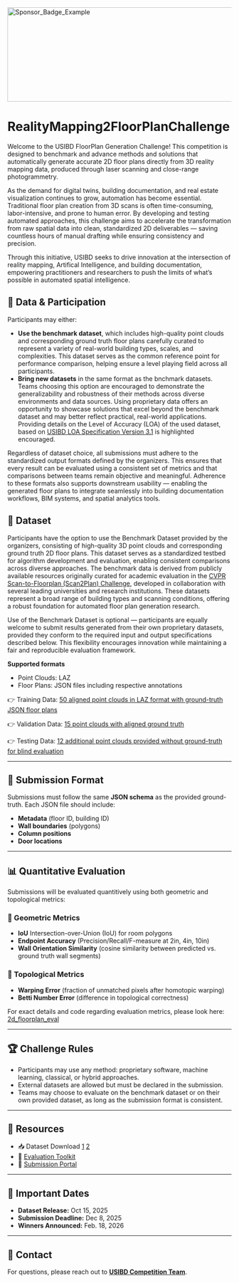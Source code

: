 <img width="604" height="212" alt="Sponsor_Badge_Example" src="https://github.com/user-attachments/assets/9321da98-07f7-4928-889e-8131af9993d0" />

# RealityMapping2FloorPlanChallenge  
Welcome to the USIBD FloorPlan Generation Challenge!
This competition is designed to benchmark and advance methods and solutions that automatically generate accurate 2D floor plans directly from 3D reality mapping data, produced through laser scanning and close-range photogrammetry.

As the demand for digital twins, building documentation, and real estate visualization continues to grow, automation has become essential. Traditional floor plan creation from 3D scans is often time-consuming, labor-intensive, and prone to human error. By developing and testing automated approaches, this challenge aims to accelerate the transformation from raw spatial data into clean, standardized 2D deliverables — saving countless hours of manual drafting while ensuring consistency and precision. 

Through this initiative, USIBD seeks to drive innovation at the intersection of reality mapping, Artifical Intelligence, and building documentation, empowering practitioners and researchers to push the limits of what’s possible in automated spatial intelligence.

## 📂 Data & Participation
Participants may either:
- **Use the benchmark dataset**, which includes high-quality point clouds and corresponding ground truth floor plans carefully curated to represent a variety of real-world building types, scales, and complexities. This dataset serves as the common reference point for performance comparison, helping ensure a level playing field across all participants.
- **Bring new datasets** in the same format as the bnchmark datasets. Teams choosing this option are encouraged to demonstrate the generalizability and robustness of their methods across diverse environments and data sources. Using proprietary data offers an opportunity to showcase solutions that excel beyond the benchmark dataset and may better reflect practical, real-world applications. Providing details on the Level of Accuracy (LOA) of the used dataset, based on [USIBD LOA Specification Version 3.1](https://usibd.org/level-of-accuracy/) is highlighted encouraged.

Regardless of dataset choice, all submissions must adhere to the standardized output formats defined by the organizers. This ensures that every result can be evaluated using a consistent set of metrics and that comparisons between teams remain objective and meaningful. Adherence to these formats also supports downstream usability — enabling the generated floor plans to integrate seamlessly into building documentation workflows, BIM systems, and spatial analytics tools.

## 📂 Dataset
Participants have the option to use the Benchmark Dataset provided by the organizers, consisting of high-quality 3D point clouds and corresponding ground truth 2D floor plans. This dataset serves as a standardized testbed for algorithm development and evaluation, enabling consistent comparisons across diverse approaches. The benchmark data is derived from publicly available resources originally curated for academic evaluation in the [CVPR Scan-to-Floorplan (Scan2Plan) Challenge](https://github.com/GradientSpaces/cv4aec-challenge), developed in collaboration with several leading universities and research institutions. These datasets represent a broad range of building types and scanning conditions, offering a robust foundation for automated floor plan generation research.

Use of the Benchmark Dataset is optional — participants are equally welcome to submit results generated from their own proprietary datasets, provided they conform to the required input and output specifications described below. This flexibility encourages innovation while maintaining a fair and reproducible evaluation framework.


**Supported formats** 
- Point Clouds: LAZ
- Floor Plans: JSON files including respective annotations
  
👉 Training Data: [50 aligned point clouds in LAZ format with ground-truth JSON floor plans](https://uofi.box.com/s/tbj6fpx4o3h8uzh9ycumfp50xjq4k959) 

👉 Validation Data: [15 point clouds with aligned ground truth](https://uofi.box.com/s/448iv4eehpbi1nxaacw0es5861aiah6j)

👉 Testing Data: [12 additional point clouds provided without ground-truth for blind evaluation](https://uofi.box.com/s/ebwvgy10hkp1a8fzm6ke5bl4u6ekytb3) 

---
## 📑 Submission Format  

Submissions must follow the same **JSON schema** as the provided ground-truth.  Each JSON file should include:  
- **Metadata** (floor ID, building ID)
- **Wall boundaries** (polygons)  
- **Column positions**
- **Door locations**  
 
---
## 📊 Quantitative Evaluation  
Submissions will be evaluated quantitively using both geometric and topological metrics:

### 🔹 Geometric Metrics  
- **IoU**  Intersection-over-Union (IoU) for room polygons
- **Endpoint Accuracy**  (Precision/Recall/F-measure at 2in, 4in, 10in)
- **Wall Orientation Similarity**  (cosine similarity between predicted vs. ground truth wall segments)

### 🔹 Topological Metrics  
- **Warping Error**   (fraction of unmatched pixels after homotopic warping)
- **Betti Number Error**  (difference in topological correctness)

For exact details and code regarding evaluation metrics, please look here: 
[2d_floorplan_eval](https://github.com/reconstruct/Scan2FloorPlan/tree/main/2d_floorplan_eval)

---
## 🏆 Challenge Rules  
- Participants may use any method: proprietary software, machine learning, classical, or hybrid approaches.
- External datasets are allowed but must be declared in the submission.
- Teams may choose to evaluate on the benchmark dataset or on their own provided dataset, as long as the submission format is consistent.

---
## 🔗 Resources  
- 📥 Dataset Download [1](https://uofi.box.com/s/ur2ieo3lbfsthk7h5hz0mdkx5439z23m)  [2](https://uofi.box.com/s/448iv4eehpbi1nxaacw0es5861aiah6j)
- 🧩 [Evaluation Toolkit](https://uofi.box.com/s/ebwvgy10hkp1a8fzm6ke5bl4u6ekytb3)  
- 🚀 [Submission Portal](https://uofi.app.box.com/f/9a6b181c229a4803bde32f8939edc0b2)  

---
## 📅 Important Dates  
- **Dataset Release:** Oct 15, 2025  
- **Submission Deadline:** Dec 8, 2025 
- **Winners Announced:** Feb. 18, 2026

---
## 📧 Contact  
For questions, please reach out to **[USIBD Competition Team](mani.golparvar@usbid.org)**.  

